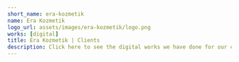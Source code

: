 ```yaml
---
short_name: era-kozmetik
name: Era Kozmetik
logo_url: assets/images/era-kozmetik/logo.png
works: [digital]
title: Era Kozmetik | Clients
description: Click here to see the digital works we have done for our client Era Kozmetik!
---
```

